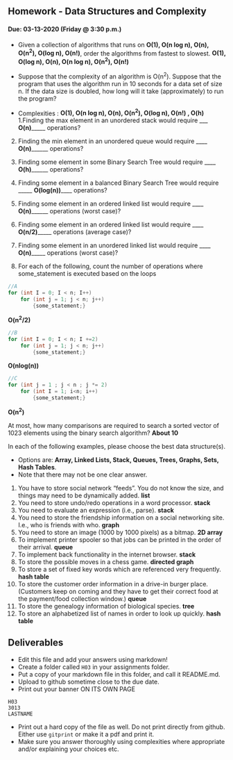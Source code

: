 ## Homework - Data Structures and Complexity
#### Due: 03-13-2020 (Friday @ 3:30 p.m.)

- Given a collection of algorithms that runs on **O(1), O(n log n), O(n), O(n<sup>2</sup>), O(log n), O(n!)**, order the algorithms from fastest to slowest. **O(1), O(log n), O(n), O(n log n), O(n<sup>2</sup>), O(n!)**
- Suppose that the complexity of an algorithm is O(n<sup>2</sup>). Suppose that the program that uses the algorithm run in 10 seconds for a data set of size n. If the data size is doubled, how long will it take (approximately) to run the program? 


- Complexities : **O(1), O(n log n), O(n), O(n<sup>2</sup>), O(log n), O(n!) , O(h)**
1.Finding the max element in an unordered stack would require ___ **O(n)**_____ operations?
2. Finding the min element in an unordered queue would require ____ **O(n)**______ operations?
3. Finding some element in some Binary Search Tree would require ____ **O(h)**______ operations?
4. Finding some element in a balanced Binary Search Tree would require _____ **O(log(n))**____ operations?
5. Finding some element in an ordered linked list would require ____ **O(n)**______ operations (worst case)?
6. Finding some element in an ordered linked list would require ____ **O(n/2)**_____ operations (average case)?
7. Finding some element in an unordered linked list would require ____ **O(n)**_____ operations (worst case)?


8. For each of the following, count the number of operations where some_statement is executed based on the loops

```cpp
//A
for (int I = 0; I < n; I++)
    for (int j = 1; j < n; j++)
        {some_statement;}
```
**O(n<sup>2</sup>/2)**

```cpp
//B
for (int I = 0; I < n; I +=2)
    for (int j = 1; j < n; j++)
        {some_statement;}
```
**O(nlog(n))**

```cpp
//C
for (int j = 1 ; j < n ; j *= 2)
    for (int I = 1; i<n; i++)
        {some_statement;} 
```
**O(n<sup>2</sup>)**

At most, how many comparisons are required to search a sorted vector of 1023 elements using the binary
search algorithm? **About 10**

In each of the following examples, please choose the best data structure(s).
- Options are: **Array, Linked Lists, Stack, Queues, Trees, Graphs, Sets, Hash Tables**. 
- Note that there may not be one clear answer.

1. You have to store social network “feeds”. You do not know the size, and things may need to be dynamically added. **list**
2. You need to store undo/redo operations in a word processor. **stack**
3. You need to evaluate an expression (i.e., parse). **stack**
4. You need to store the friendship information on a social networking site. I.e., who is friends with who. **graph**
5. You need to store an image (1000 by 1000 pixels) as a bitmap. **2D array**
6. To implement printer spooler so that jobs can be printed in the order of their arrival. **queue**
7. To implement back functionality in the internet browser. **stack**
8. To store the possible moves in a chess game. **directed graph**
9. To store a set of fixed key words which are referenced very frequently. **hash table**
10. To store the customer order information in a drive-in burger place. (Customers keep on coming and they have to get their correct food at the payment/food collection window.) **queue**
11. To store the genealogy information of biological species. **tree**
12. To store an alphabetized list of names in order to look up quickly. **hash table**


## Deliverables

- Edit this file and add your answers using markdown!
- Create a folder called `H03` in your assignments folder.
- Put a copy of your markdown file in this folder, and call it README.md.
- Upload to github sometime close to the due date.
- Print out your banner ON ITS OWN PAGE

```
H03
3013
LASTNAME
```

- Print out a hard copy of the file as well. Do not print directly from github. Either use `gitprint` or make it a pdf and print it.
- Make sure you answer thoroughly using complexities where appropriate and/or explaining your choices etc.
